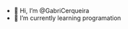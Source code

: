- 👋 Hi, I’m @GabriCerqueira
- 🌱 I’m currently learning programation


<!---
GabriCerqueira/GabriCerqueira is a ✨ special ✨ repository because its `README.md` (this file) appears on your GitHub profile.
You can click the Preview link to take a look at your changes.
--->
